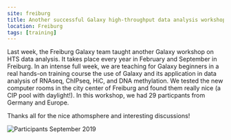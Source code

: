 ```yaml
---
site: freiburg
title: Another successful Galaxy high-throughput data analysis workshop in Freiburg
location: Freiburg
tags: [training]
---
```


Last week, the Freiburg Galaxy team taught another Galaxy workshop on HTS data analysis. It takes place every year in February and September in Freiburg. In an intense full week, we are teaching for Galaxy beginners in a real hands-on training course the use of Galaxy and its application in data analysis of RNAseq, ChIPseq, HiC, and DNA methylation. We tested the new computer rooms in the city center of Freiburg and found them really nice (a CIP pool with daylight!). In this workshop, we had 29 particpants from Germany and Europe.

Thanks all for the nice athomsphere and interesting discussions!

![Participants September 2019](/assets/media/WSgrouppicture2019.jpg)

